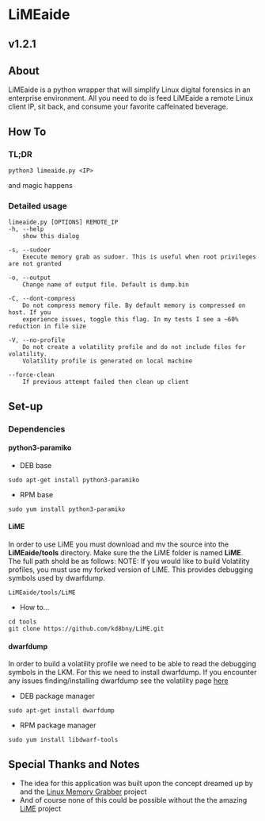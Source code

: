 # LiMEaide
## v1.2.1
## About
LiMEaide is a python wrapper that will simplify Linux digital forensics in an enterprise environment. All you need to do is feed LiMEaide a remote Linux client IP, sit back, and consume your favorite caffeinated beverage.

## How To
### TL;DR
```
python3 limeaide.py <IP>
```
and magic happens

### Detailed usage
```
limeaide.py [OPTIONS] REMOTE_IP
-h, --help
    show this dialog

-s, --sudoer
    Execute memory grab as sudoer. This is useful when root privileges are not granted

-o, --output
    Change name of output file. Default is dump.bin

-C, --dont-compress
    Do not compress memory file. By default memory is compressed on host. If you
    experience issues, toggle this flag. In my tests I see a ~60% reduction in file size

-V, --no-profile
    Do not create a volatility profile and do not include files for volatility.
    Volatility profile is generated on local machine

--force-clean
    If previous attempt failed then clean up client
```

## Set-up
### Dependencies
#### python3-paramiko
- DEB base
```
sudo apt-get install python3-paramiko
```

- RPM base
```
sudo yum install python3-paramiko
```
#### LiME
In order to use LiME you must download and mv the source into the **LiMEaide/tools** directory. Make sure the the LiME folder is named **LiME**. The full path shold be as follows:
NOTE: If you would like to build Volatility profiles, you must use my forked version of LiME. This provides debugging symbols used by dwarfdump.
```
LiMEaide/tools/LiME
```
- How to...
```
cd tools
git clone https://github.com/kd8bny/LiME.git
```
#### dwarfdump
In order to build a volatility profile we need to be able to read the debugging symbols in the LKM. For this we need to install dwarfdump.
If you encounter any issues finding/installing dwarfdump see the volatility page [here](https://github.com/volatilityfoundation/volatility/wiki/Linux#creating-a-new-profile)
- DEB package manager
```
sudo apt-get install dwarfdump
```

- RPM package manager
```
sudo yum install libdwarf-tools
```

## Special Thanks and Notes
* The idea for this application was built upon the concept dreamed up by and the [Linux Memory Grabber](https://github.com/halpomeranz/lmg) project
* And of course none of this could be possible without the the amazing [LiME](https://github.com/504ensicsLabs/LiME) project
